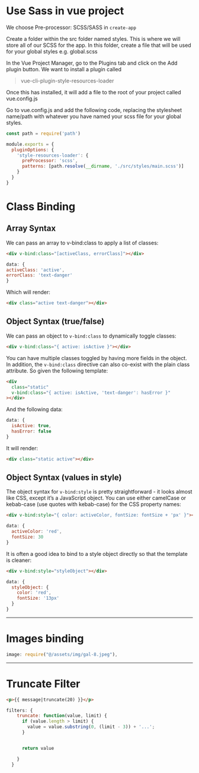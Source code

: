 # Use Sass in vue project

We choose Pre-processor: SCSS/SASS in `create-app`

Create a folder within the src folder named styles. This is where we will store all of our SCSS for the app. In this folder, create a file that will be used for your global styles e.g. global.scss

In the Vue Project Manager, go to the Plugins tab and click on the Add plugin button. We want to install a plugin called

> vue-cli-plugin-style-resources-loader

Once this has installed, it will add a file to the root of your project called vue.config.js

Go to vue.config.js and add the following code, replacing the stylesheet name/path with whatever you have named your scss file for your global styles.

```js
const path = require('path')

module.exports = {
  pluginOptions: {
    'style-resources-loader': {
      preProcessor: 'scss',
      patterns: [path.resolve(__dirname, './src/styles/main.scss')]
    }
  }
}
```

# Class Binding

## Array Syntax

We can pass an array to v-bind:class to apply a list of classes:

```html
<div v-bind:class="[activeClass, errorClass]"></div>
```

```js
data: {
activeClass: 'active',
errorClass: 'text-danger'
}
```

Which will render:

```html
<div class="active text-danger"></div>
```

## Object Syntax (true/false)

We can pass an object to `v-bind:class` to dynamically toggle classes:

```html
<div v-bind:class="{ active: isActive }"></div>
```

You can have multiple classes toggled by having more fields in the object. In addition, the `v-bind:class` directive can also co-exist with the plain class attribute. So given the following template:

```html
<div
  class="static"
  v-bind:class="{ active: isActive, 'text-danger': hasError }"
></div>
```

And the following data:

```js
data: {
  isActive: true,
  hasError: false
}
```

It will render:

```html
<div class="static active"></div>
```

## Object Syntax (values in style)

The object syntax for `v-bind:style` is pretty straightforward - it looks almost like CSS, except it’s a JavaScript object. You can use either camelCase or kebab-case (use quotes with kebab-case) for the CSS property names:

```html
<div v-bind:style="{ color: activeColor, fontSize: fontSize + 'px' }"></div>
```

```js
data: {
  activeColor: 'red',
  fontSize: 30
}
```

It is often a good idea to bind to a style object directly so that the template is cleaner:

```html
<div v-bind:style="styleObject"></div>
```

```js
data: {
  styleObject: {
    color: 'red',
    fontSize: '13px'
  }
}
```

---

# Images binding

```js
image: require("@/assets/img/gal-8.jpeg"),
```

---

# Truncate Filter

```html
<p>{{ message|truncate(20) }}</p>
```

```js
filters: {
    truncate: function(value, limit) {
      if (value.length > limit) {
        value = value.substring(0, (limit - 3)) + '...';
      }


      return value

    }
  }
```
